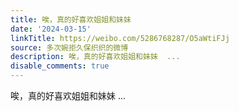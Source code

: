 ```yaml
---
title: 唉，真的好喜欢姐姐和妹妹
date: '2024-03-15'
linkTitle: https://weibo.com/5286768287/O5aWtiFJj
source: 多次婉拒久保织织的微博
description: 唉，真的好喜欢姐姐和妹妹  ...
disable_comments: true
---
```

唉，真的好喜欢姐姐和妹妹  ...